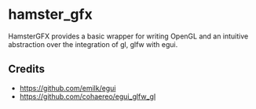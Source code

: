 # hamster_gfx
HamsterGFX provides a basic wrapper for writing OpenGL and an intuitive abstraction over the integration of gl, glfw with egui.
## Credits
- https://github.com/emilk/egui
- https://github.com/cohaereo/egui_glfw_gl
